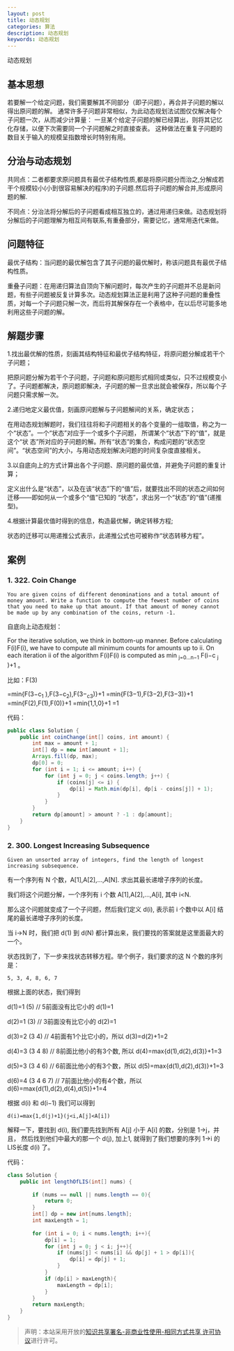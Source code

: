 ```yaml
---
layout: post
title: 动态规划
categories: 算法
description: 动态规划
keywords: 动态规划
---
```


动态规划

## 基本思想

若要解一个给定问题，我们需要解其不同部分（即子问题），再合并子问题的解以得出原问题的解。 通常许多子问题非常相似，为此动态规划法试图仅仅解决每个子问题一次，从而减少计算量： 一旦某个给定子问题的解已经算出，则将其记忆化存储，以便下次需要同一个子问题解之时直接查表。 这种做法在重复子问题的数目关于输入的规模呈指数增长时特别有用。

## 分治与动态规划

共同点：二者都要求原问题具有最优子结构性质,都是将原问题分而治之,分解成若干个规模较小(小到很容易解决的程序)的子问题.然后将子问题的解合并,形成原问题的解.

不同点：分治法将分解后的子问题看成相互独立的，通过用递归来做。动态规划将分解后的子问题理解为相互间有联系,有重叠部分，需要记忆，通常用迭代来做。

## 问题特征

最优子结构：当问题的最优解包含了其子问题的最优解时，称该问题具有最优子结构性质。

重叠子问题：在用递归算法自顶向下解问题时，每次产生的子问题并不总是新问题，有些子问题被反复计算多次。动态规划算法正是利用了这种子问题的重叠性质，对每一个子问题只解一次，而后将其解保存在一个表格中，在以后尽可能多地利用这些子问题的解。

## 解题步骤

1.找出最优解的性质，刻画其结构特征和最优子结构特征，将原问题分解成若干个子问题；

把原问题分解为若干个子问题，子问题和原问题形式相同或类似，只不过规模变小了。子问题都解决，原问题即解决，子问题的解一旦求出就会被保存，所以每个子问题只需求解一次。

2.递归地定义最优值，刻画原问题解与子问题解间的关系，确定状态；

 在用动态规划解题时，我们往往将和子问题相关的各个变量的一组取值，称之为一个“状态”。一个“状态”对应于一个或多个子问题， 所谓某个“状态”下的“值”，就是这个“状 态”所对应的子问题的解。所有“状态”的集合，构成问题的“状态空间”。“状态空间”的大小，与用动态规划解决问题的时间复杂度直接相关。

3.以自底向上的方式计算出各个子问题、原问题的最优值，并避免子问题的重复计算；

定义出什么是“状态”，以及在该“状态”下的“值”后，就要找出不同的状态之间如何迁移――即如何从一个或多个“值”已知的 “状态”，求出另一个“状态”的“值”(递推型)。

4.根据计算最优值时得到的信息，构造最优解，确定转移方程;

状态的迁移可以用递推公式表示，此递推公式也可被称作“状态转移方程”。

## 案例

### 1. 322. Coin Change

`You are given coins of different denominations and a total amount of money amount. Write a function to compute the fewest number of coins that you need to make up that amount. If that amount of money cannot be made up by any combination of the coins, return -1.`

自底向上动态规划：

For the iterative solution, we think in bottom-up manner. Before calculating F(i)F(i), we have to compute all minimum counts for amounts up to ii. On each iteration ii of the algorithm F(i)F(i) is computed as min <sub>j=0…n−1</sub>  F(i−c <sub>j </sub>)+1 。

比如：F(3)
​	
  
=min{F(3−c<sub>1</sub> ),F(3−c<sub>2</sub>),F(3−<sub>c3</sub>)}+1
 =min{F(3−1),F(3−2),F(3−3)}+1
=min{F(2),F(1),F(0)}+1
=min{1,1,0}+1
=1

代码：

```java 
public class Solution {
    public int coinChange(int[] coins, int amount) {
        int max = amount + 1;             
        int[] dp = new int[amount + 1];  
        Arrays.fill(dp, max);  
        dp[0] = 0;   
        for (int i = 1; i <= amount; i++) {
            for (int j = 0; j < coins.length; j++) {
                if (coins[j] <= i) {
                    dp[i] = Math.min(dp[i], dp[i - coins[j]] + 1);
                }
            }
        }
        return dp[amount] > amount ? -1 : dp[amount];
    }
}
```

### 2. 300. Longest Increasing Subsequence

`Given an unsorted array of integers, find the length of longest increasing subsequence.`

有一个序列有 N 个数，A[1],A[2],…,A[N]. 求出其最长递增子序列的长度。

我们将这个问题分解，一个序列有 i 个数 A[1],A[2],…,A[i], 其中 i<N.

那么这个问题就变成了一个子问题，然后我们定义 d(i), 表示前 i 个数中以 A[i] 结尾的最长递增子序列的长度。

当 i→N 时，我们把 d(1) 到 d(N) 都计算出来，我们要找的答案就是这里面最大的一个。

状态找到了，下一步来找状态转移方程。举个例子，我们要求的这 N 个数的序列是：

`5, 3, 4, 8, 6, 7`

根据上面的状态，我们得到

d(1)=1 (5) // 5前面没有比它小的 d(1)=1

d(2)=1 (3) // 3前面没有比它小的 d(2)=1

d(3)=2 (3 4) // 4前面有1个比它小的，所以 d(3)=d(2)+1=2

d(4)=3 (3 4 8) // 8前面比他小的有3个数, 所以 d(4)=max{d(1),d(2),d(3)}+1=3

d(5)=3 (3 4 6) // 6前面比他小的有3个数，所以 d(5)=max{d(1),d(2),d(3)}+1=3

d(6)=4 (3 4 6 7) // 7前面比他小的有4个数，所以 d(6)=max{d(1),d(2),d(4),d(5)}+1=4

根据 d(i) 和 d(i−1) 我们可以得到

`d(i)=max{1,d(j)+1}(j<i,A[j]<A[i])`

解释一下，要找到 d(i), 我们要先找到所有 A[j] 小于 A[i] 的数，分别是 1→j，并且， 然后找到他们中最大的那一个 d(j), 加上1, 就得到了我们想要的序列 1→i 的LIS长度 d(i) 了。

​代码：

```java
class Solution {
    public int lengthOfLIS(int[] nums) {
        
        if (nums == null || nums.length == 0){
			return 0;
		}
        int[] dp = new int[nums.length];
		int maxLength = 1;
		
		for (int i = 0; i < nums.length; i++){
			dp[i] = 1;
			for (int j = 0; j < i; j++){
				if (nums[j] < nums[i] && dp[j] + 1 > dp[i]){
					dp[i] = dp[j] + 1;
				}
			}
			if (dp[i] > maxLength){
				maxLength = dp[i];
			}
		}
		return maxLength;
    }
}
```

> 声明：本站采用开放的[知识共享署名-非商业性使用-相同方式共享 许可协议](https://creativecommons.org/licenses/by-nc-sa/3.0/deed.zh)进行许可。
